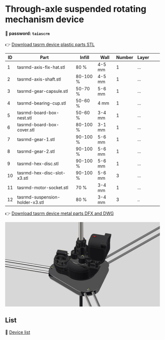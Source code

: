# Through-axle suspended rotating mechanism device

#### 🔑 password: ``` taiascrm ```

👉 [Download tasrm device plastic parts STL](https://github.com/Toy-Artificial-Intelligence-lab/Axial-suspension-carousel-rotation-mechanism-device/blob/main/stl/tasrm-device-plastic-parts.zip)

| ID | Part | Infill  |  Wall   | Number | Layer |  |  |   
| ------------- | ------------- | ------------- | ------------- | ------------- | ------------- | ------------- | ------------- | 
| 1 | tasrmd-axis-fix-hat.stl | 80 % | 4-5 mm | 1 | ...  |  |  |
| 2 | tasrmd-axis-shaft.stl |  80-100 % | 4-5 mm | 1 | ...  |   |  |
| 3 | tasrmd-gear-capsule.stl | 50-70 % | 5-6 mm  | 1 | ... |   |  |
| 4 | tasrmd-bearing-cup.stl | 50-60 % | 4 mm | 1 |  ...  |  |   |
| 5 | tasrmd-board-box-nest.stl | 50-60 % | 3-4 mm | 1  | ...   |   |  |
| 6 | tasrmd-board-box-cover.stl | 80-100 % |  3-1 mm | 1 |... |   |    |
| 7 | tasrmd-gear-1.stl | 90-100 % |  5-6 mm | 1  | ... |   |    |
| 8 | tasrmd-gear-2.stl | 90-100 % |  5-6 mm |  1 | ... |   |    |
| 9 | tasrmd-hex-disc.stl | 90-100 % |  5-6 mm | 1 | ... |   |    |
| 10 | tasrmd-hex-disc-slot-x3.stl | 90-100 % |  5-6 mm | 3 | ... |   |    |
| 11 | tasrmd-motor-socket.stl | 70 % |  3-4 mm | 1 |...  |   |    |
| 12 | tasrmd-suspension-holder-x3.stl | 80 % |  3-4 mm | 3 |..  |   |    |

👉 [Download tasrm device metal parts DFX and DWG](https://github.com/Toy-Artificial-Intelligence-lab/Axial-suspension-carousel-rotation-mechanism-device/blob/main/stl/tasrm-device-metal-part.zip)


 <img src="https://github.com/Toy-Artificial-Intelligence-lab/Axial-suspension-carousel-rotation-mechanism-device/blob/main/image/Through-axle-suspended-rotating-mechanism-device.jpg" width="800">  

 

## List

📌  [Device list](https://github.com/Toy-Artificial-Intelligence-lab/Axial-suspension-carousel-rotation-mechanism-device/blob/main/mdmu/device.md)

 
